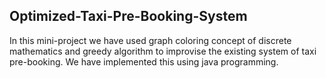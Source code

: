 ## Optimized-Taxi-Pre-Booking-System

In this mini-project we have used graph coloring concept of discrete mathematics and greedy algorithm to improvise the existing system of taxi pre-booking.
We have implemented this using java programming.


